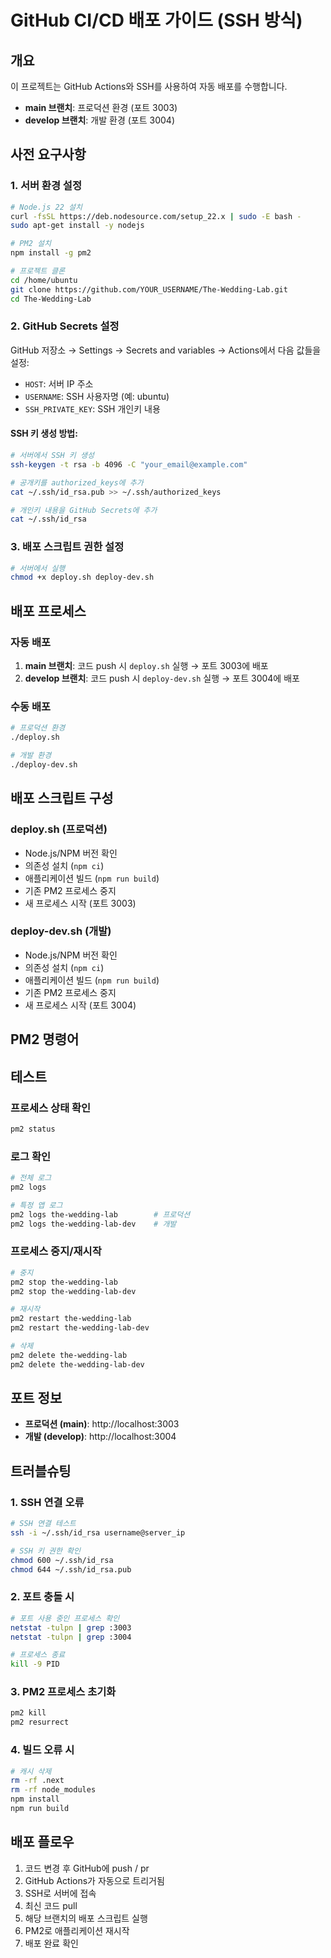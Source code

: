 # GitHub CI/CD 배포 가이드 (SSH 방식)

## 개요

이 프로젝트는 GitHub Actions와 SSH를 사용하여 자동 배포를 수행합니다.

- **main 브랜치**: 프로덕션 환경 (포트 3003)
- **develop 브랜치**: 개발 환경 (포트 3004)

## 사전 요구사항

### 1. 서버 환경 설정

```bash
# Node.js 22 설치
curl -fsSL https://deb.nodesource.com/setup_22.x | sudo -E bash -
sudo apt-get install -y nodejs

# PM2 설치
npm install -g pm2

# 프로젝트 클론
cd /home/ubuntu
git clone https://github.com/YOUR_USERNAME/The-Wedding-Lab.git
cd The-Wedding-Lab
```

### 2. GitHub Secrets 설정

GitHub 저장소 → Settings → Secrets and variables → Actions에서 다음 값들을 설정:

- `HOST`: 서버 IP 주소
- `USERNAME`: SSH 사용자명 (예: ubuntu)
- `SSH_PRIVATE_KEY`: SSH 개인키 내용

#### SSH 키 생성 방법:

```bash
# 서버에서 SSH 키 생성
ssh-keygen -t rsa -b 4096 -C "your_email@example.com"

# 공개키를 authorized_keys에 추가
cat ~/.ssh/id_rsa.pub >> ~/.ssh/authorized_keys

# 개인키 내용을 GitHub Secrets에 추가
cat ~/.ssh/id_rsa
```

### 3. 배포 스크립트 권한 설정

```bash
# 서버에서 실행
chmod +x deploy.sh deploy-dev.sh
```

## 배포 프로세스

### 자동 배포

1. **main 브랜치**: 코드 push 시 `deploy.sh` 실행 → 포트 3003에 배포
2. **develop 브랜치**: 코드 push 시 `deploy-dev.sh` 실행 → 포트 3004에 배포

### 수동 배포

```bash
# 프로덕션 환경
./deploy.sh

# 개발 환경
./deploy-dev.sh
```

## 배포 스크립트 구성

### deploy.sh (프로덕션)

- Node.js/NPM 버전 확인
- 의존성 설치 (`npm ci`)
- 애플리케이션 빌드 (`npm run build`)
- 기존 PM2 프로세스 중지
- 새 프로세스 시작 (포트 3003)

### deploy-dev.sh (개발)

- Node.js/NPM 버전 확인
- 의존성 설치 (`npm ci`)
- 애플리케이션 빌드 (`npm run build`)
- 기존 PM2 프로세스 중지
- 새 프로세스 시작 (포트 3004)

## PM2 명령어

## 테스트

### 프로세스 상태 확인

```bash
pm2 status
```

### 로그 확인

```bash
# 전체 로그
pm2 logs

# 특정 앱 로그
pm2 logs the-wedding-lab        # 프로덕션
pm2 logs the-wedding-lab-dev    # 개발
```

### 프로세스 중지/재시작

```bash
# 중지
pm2 stop the-wedding-lab
pm2 stop the-wedding-lab-dev

# 재시작
pm2 restart the-wedding-lab
pm2 restart the-wedding-lab-dev

# 삭제
pm2 delete the-wedding-lab
pm2 delete the-wedding-lab-dev
```

## 포트 정보

- **프로덕션 (main)**: http://localhost:3003
- **개발 (develop)**: http://localhost:3004

## 트러블슈팅

### 1. SSH 연결 오류

```bash
# SSH 연결 테스트
ssh -i ~/.ssh/id_rsa username@server_ip

# SSH 키 권한 확인
chmod 600 ~/.ssh/id_rsa
chmod 644 ~/.ssh/id_rsa.pub
```

### 2. 포트 충돌 시

```bash
# 포트 사용 중인 프로세스 확인
netstat -tulpn | grep :3003
netstat -tulpn | grep :3004

# 프로세스 종료
kill -9 PID
```

### 3. PM2 프로세스 초기화

```bash
pm2 kill
pm2 resurrect
```

### 4. 빌드 오류 시

```bash
# 캐시 삭제
rm -rf .next
rm -rf node_modules
npm install
npm run build
```

## 배포 플로우

1. 코드 변경 후 GitHub에 push / pr
2. GitHub Actions가 자동으로 트리거됨
3. SSH로 서버에 접속
4. 최신 코드 pull
5. 해당 브랜치의 배포 스크립트 실행
6. PM2로 애플리케이션 재시작
7. 배포 완료 확인
